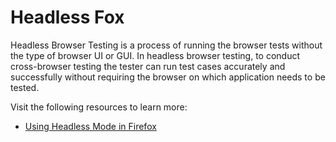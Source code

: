 # Headless Fox

Headless Browser Testing is a process of running the browser tests without the type of browser UI or GUI. In headless browser testing, to conduct cross-browser testing the tester can run test cases accurately and successfully without requiring the browser on which application needs to be tested.

Visit the following resources to learn more:

- [Using Headless Mode in Firefox](https://hacks.mozilla.org/2017/12/using-headless-mode-in-firefox/)
